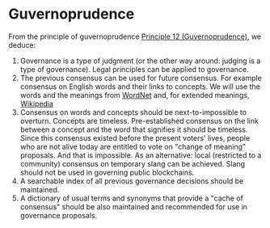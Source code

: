# Guvernoprudence

From the principle of guvernoprudence [Principle 12 (Guvernoprudence)](https://github.com/the-laurel/governance/blob/main/docs/EthicsOfBlockchainGovernance.md), we deduce:

1. Governance is a type of judgment (or the other way around: judging is a type of governance). Legal principles can be applied to governance.
1. The previous consensus can be used for future consensus. For example consensus on English words and their links to concepts. We will use the words and the meanings from [WordNet](http://wordnetweb.princeton.edu/perl/webwn) and, for extended meanings, [Wikipedia](https://en.wikipedia.org/wiki/Main_Page)
1. Consensus on words and concepts should be next-to-impossible to overturn. Concepts are timeless. Pre-established consensus on the link between a concept and the word that signifies it should be timeless. Since this consensus existed before the present voters' lives, people who are not alive today are entitled to vote on "change of meaning" proposals. And that is impossible. As an alternative: local (restricted to a community) consensus on temporary slang can be achieved. Slang should not be used in governing public blockchains.
1. A searchable index of all previous governance decisions should be maintained.
1. A dictionary of usual terms and synonyms that provide a "cache of consensus" should be also maintained and recommended for use in governance proposals.
